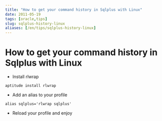 ```yaml
---
title: "How to get your command history in Sqlplus with Linux"
date: 2011-05-19
tags: [oracle,tips]
slug: sqlplus-history-linux
aliases: [/en/tips/sqlplus-history-linux]
---
```

# How to get your command history in Sqlplus with Linux

*	Install rlwrap

```
aptitude install rlwrap
```
*	Add an alias to your profile

```
alias sqlplus='rlwrap sqlplus'
```
*	Reload your profile and enjoy








